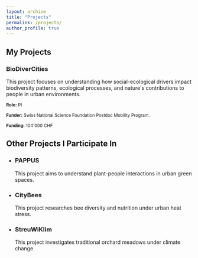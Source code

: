 ```yaml
---
layout: archive
title: "Projects"
permalink: /projects/
author_profile: true
---
```


<h2>My Projects</h2>

<div class="project-item">
  <h3>BioDiverCities</h3>
  <p>This project focuses on understanding how social-ecological drivers impact biodiversity patterns, ecological processes, and nature's contributions to people in urban environments.</p>
  <p><span style="font-size: smaller;"><strong>Role:</strong> PI</span></p>
  <p><span style="font-size: smaller;"><strong>Funder:</strong> Swiss National Science Foundation Postdoc Mobility Program.</span></p>
  <p><span style="font-size: smaller;"><strong>Funding:</strong> 104'000 CHF</span></p>
</div>

<h2>Other Projects I Participate In</h2>

<ul>
  <li>
    <h3>PAPPUS</h3>
    <p>This project aims to understand plant-people interactions in urban green spaces.</p>
  </li>
  <li>
    <h3>CityBees</h3>
    <p>This project researches bee diversity and nutrition under urban heat stress.</p>
  </li>
  <li>
    <h3>StreuWiKlim</h3>
    <p>This project investigates traditional orchard meadows under climate change.</p>
  </li>
</ul>